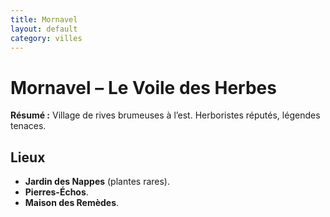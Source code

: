 ```yaml
---
title: Mornavel
layout: default
category: villes
---
```

# Mornavel – Le Voile des Herbes

**Résumé :** Village de rives brumeuses à l’est. Herboristes réputés, légendes tenaces.

## Lieux
- **Jardin des Nappes** (plantes rares).
- **Pierres-Échos**.
- **Maison des Remèdes**.

